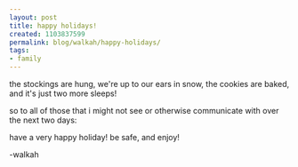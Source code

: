 ```yaml
---
layout: post
title: happy holidays!
created: 1103837599
permalink: blog/walkah/happy-holidays/
tags:
- family
---
```

<p>
the stockings are hung, we're up to our ears in snow, the cookies are baked, and it's just two more sleeps!
</p><p>
so to all of those that i might not see or otherwise communicate with over the next two days:
</p><p>
have a very happy holiday! be safe, and enjoy!
</p><p>
-walkah
</p>
